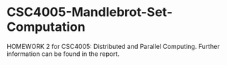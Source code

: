 # CSC4005-Mandlebrot-Set-Computation
HOMEWORK 2 for CSC4005: Distributed and Parallel Computing. Further information can be found in the report.
